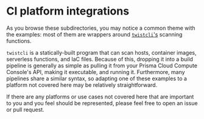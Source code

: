# CI platform integrations

As you browse these subdirectories, you may notice a common theme with the examples: most of them are wrappers around [`twistcli`'s](https://docs.twistlock.com/docs/compute_edition/tools/twistcli_scan_images.html) scanning functions.

`twistcli` is a statically-built program that can scan hosts, container images, serverless functions, and IaC files.
Because of this, dropping it into a build pipeline is generally as simple as pulling it from your Prisma Cloud Compute Console's API, making it executable, and running it.
Furthermore, many pipelines share a similar syntax, so adapting one of these examples to a platform not covered here may be relatively straightforward.

If there are any platforms or use cases not covered here that are important to you and you feel should be represented, please feel free to open an issue or pull request.
